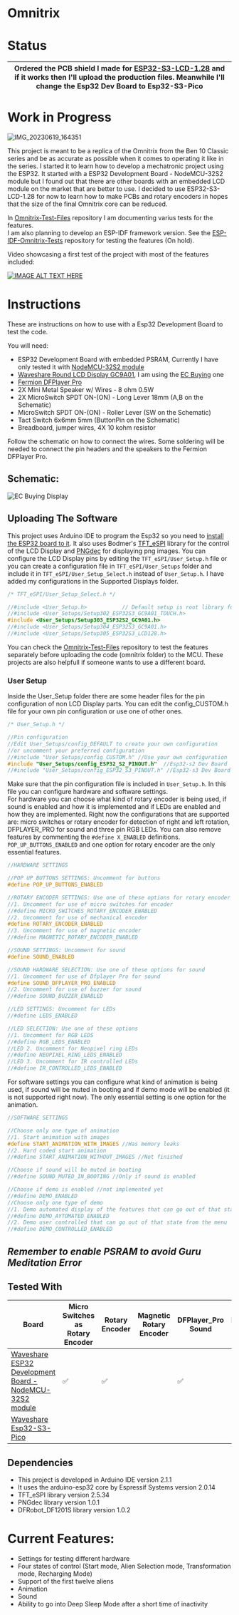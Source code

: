 # Omnitrix

# Status
| Ordered the PCB shield I made for [ESP32-S3-LCD-1.28](https://www.waveshare.com/wiki/ESP32-S3-LCD-1.28) and if it works then I'll upload the production files. Meanwhile I'll change the Esp32 Dev Board to Esp32-S3-Pico |
|----|  

# Work in Progress

![IMG_20230619_164351](media/Images/IMG_20230619_164351.jpg) 


This project is meant to be a replica of the Omnitrix from the Ben 10 Classic series and be as accurate as possible when it comes to operating it like in the series. I started it to learn how to develop a mechatronic project using the ESP32. It started with a ESP32 Development Board - NodeMCU-32S2 module but I found out that there are other boards with an embedded LCD module on the market that are better to use. I decided to use ESP32-S3-LCD-1.28 for now to learn how to make PCBs and rotary encoders in hopes that the size of the final Omnitrix core can be reduced.   
  
In [Omnitrix-Test-Files](https://github.com/AA0100000101000001/Omnitrix-Test-Files) repository I am documenting varius tests for the features.  
I am also planning to develop an ESP-IDF framework version. See the  [ESP-IDF-Omnitrix-Tests](https://github.com/AA0100000101000001/ESP-IDF-Omnitrix-Tests) repository for testing the features (On hold).  

Video showcasing a first test of the project with most of the features included:  

[![IMAGE ALT TEXT HERE](https://img.youtube.com/vi/lkjPJR9iCuw/0.jpg)](https://www.youtube.com/watch?v=lkjPJR9iCuw) 
  

# Instructions
These are instructions on how to use with a Esp32 Development Board to test the code.     
  
You will need:  
* ESP32 Development Board with embedded PSRAM, Currently I have only tested it with [NodeMCU-32S2 module](https://www.waveshare.com/wiki/NodeMCU-32-S2-Kit)  
* [Waveshare Round LCD Display GC9A01](https://www.waveshare.com/1.28inch-lcd-module.htm), I am using the [EC Buying](https://www.aliexpress.com/item/1005004786844308.html) one
* [Fermion DFPlayer Pro](https://www.dfrobot.com/product-2232.html)  
* 2X Mini Metal Speaker w/ Wires - 8 ohm 0.5W  
* 2X MicroSwitch SPDT ON-(ON) - Long Lever 18mm (A,B on the Schematic)  
* MicroSwitch SPDT ON-(ON) - Roller Lever (SW on the Schematic)  
* Tact Switch 6x6mm 5mm (ButtonPin on the Schematic)  
* Breadboard, jumper wires, 4X 10 kohm resistor
  
Follow the schematic on how to connect the wires. Some soldering will be needed to connect the pin headers and the speakers to the Fermion DFPlayer Pro.  

## Schematic:  
![EC Buying Display](media/Images/EC_Buying_Display.png)

## Uploading The Software  
This project uses Arduino IDE to program the Esp32 so you need to [install the ESP32 board to it](https://randomnerdtutorials.com/installing-the-esp32-board-in-arduino-ide-windows-instructions/). It also uses Bodmer's [TFT_eSPI](https://github.com/Bodmer/TFT_eSPI) library for the control of the LCD Display and [PNGdec](https://github.com/bitbank2/PNGdec) for displaying png images. You can configure the LCD Display pins by editing the `TFT_eSPI/User_Setup.h` file or you can create a configuration file in `TFT_eSPI/User_Setups` folder and include it in `TFT_eSPI/User_Setup_Select.h` instead of `User_Setup.h`. I have added my configurations in the Supported Displays folder.     
```C
/* TFT_eSPI/User_Setup_Select.h */

//#include <User_Setup.h>           // Default setup is root library folder
//#include <User_Setups/Setup302_ESP32S3_GC9A01_TOUCH.h>
#include <User_Setups/Setup303_ESP32S2_GC9A01.h>
//#include <User_Setups/Setup304_ESP32S3_GC9A01.h>
//#include <User_Setups/Setup305_ESP32S3_LCD128.h>
```
   
You can check the [Omnitrix-Test-Files](https://github.com/AA0100000101000001/Omnitrix-Test-Files/tree/main/Test%20files/Used%20For%20Final%20Project) repository to test the features separately before uploading the code (omnitrix folder) to the MCU. These projects are also helpfull if someone wants to use a different board.  

### User Setup
 Inside the User_Setup folder there are some header files for the pin configuration of non LCD Display parts. You can edit the config_CUSTOM.h file for your own pin configuration or use one of other ones.       
```C
/* User_Setup.h */

//Pin configuration
//Edit User_Setups/config_DEFAULT to create your own configuration 
//or uncomment your preferred configuration
//#include "User_Setups/config_CUSTOM.h" //Use your own configuration
#include "User_Setups/config_ESP32_S2_PINOUT.h"  //Esp32-s2 Dev Board
//#include "User_Setups/config_ESP32_S3_PINOUT.h" //Esp32-s3 Dev Board
```
Make sure that the pin configuration file is included in `User_Setup.h`. In this file you can configure hardware and software settings.    
For hardware you can choose what kind of rotary encoder is being used, if sound is enabled and how it is implemented and if LEDs are enabled and how they are implemented. Right now the configurations that are supported are: micro switches or rotary encoder for detection of right and left rotation, DFPLAYER_PRO for sound and three pin RGB LEDs. You can also remove features by commenting the `#define X_ENABLED` definitions. `POP_UP_BUTTONS_ENABLED` and one option for rotary encoder are the only essential features.   
```C
//HARDWARE SETTINGS

//POP UP BUTTONS SETTINGS: Uncomment for buttons
#define POP_UP_BUTTONS_ENABLED

//ROTARY ENCODER SETTINGS: Use one of these options for rotary encoder
//1. Uncomment for use of micro switches for encoder
//#define MICRO_SWITCHES_ROTARY_ENCODER_ENABLED
//2. Uncomment for use of mechanical encoder
#define ROTARY_ENCODER_ENABLED
//3. Uncomment for use of magnetic encoder
//#define MAGNETIC_ROTARY_ENCODER_ENABLED

//SOUND SETTINGS: Uncomment for sound
#define SOUND_ENABLED

//SOUND HARDWARE SELECTION: Use one of these options for sound
//1. Uncomment for use of Dfplayer Pro for sound
#define SOUND_DFPLAYER_PRO_ENABLED
//2. Uncomment for use of buzzer for sound
//#define SOUND_BUZZER_ENABLED

//LED SETTINGS: Uncomment for LEDs
//#define LEDS_ENABLED

//LED SELECTION: Use one of these options
//1. Uncomment for RGB LEDS
//#define RGB_LEDS_ENABLED
//LED 2. Uncomment for Neopixel ring LEDs
//#define NEOPIXEL_RING_LEDS_ENABLED
//LED 3. Uncomment for IR controlled LEDs
//#define IR_CONTROLLED_LEDS_ENABLED
```
For software settings you can configure what kind of animation is being used, if sound will be muted in booting and if demo mode will be enabled (it is not supported right now). The only essential setting is one option for the animation.
```C
//SOFTWARE SETTINGS

//Choose only one type of animation
//1. Start animation with images
#define START_ANIMATION_WITH_IMAGES //Has memory leaks
//2. Hard coded start animation
//#define START_ANIMATION_WITHOUT_IMAGES //Not finished

//Choose if sound will be muted in booting
//#define SOUND_MUTED_IN_BOOTING //Only if sound is enabled

//Choose if demo is enabled //not implemented yet
//#define DEMO_ENABLED
//Choose only one type of demo
//1. Demo automated display of the features that can go out of that state when a button is pressed
//#define DEMO_AYTOMATED_ENABLED
//2. Demo user controlled that can go out of that state from the menu
//#define DEMO_CONTROLLED_ENABLED
```

## *Remember to enable PSRAM to avoid Guru Meditation Error*

## Tested With
| Board | Micro Switches as Rotary Encoder | Rotary Encoder | Magnetic Rotary Encoder | DFPlayer_Pro Sound | Buzzer Sound | RGB LEDs Tested | Neopixel Ring |
|----|----|----|----|----|----|----|----| 
| [Waveshare ESP32 Development Board - NodeMCU-32S2 module](https://www.waveshare.com/wiki/NodeMCU-32-S2-Kit) | ✅ | ✅ | | ✅ | | | |
| [Waveshare Esp32-S3-Pico](https://www.waveshare.com/wiki/ESP32-S3-Pico) | | | | | | | |


## Dependencies
* This project is developed in Arduino IDE version 2.1.1  
* It uses the arduino-esp32 core by Espressif Systems version 2.0.14  
* TFT_eSPI library version 2.5.34  
* PNGdec library version 1.0.1  
* DFRobot_DF1201S library version 1.0.2 

# Current Features:  
* Settings for testing different hardware
* Four states of control (Start mode, Alien Selection mode, Transformation mode, Recharging Mode)
* Support of the first twelve aliens  
* Animation  
* Sound  
* Ability to go into Deep Sleep Mode after a short time of inactivity  
